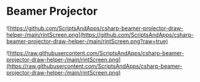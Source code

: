 # Beamer Projector


![https://github.com/ScriptsAndApps/csharp-beamer-projector-draw-helper-/main/rintScreen.png](https://github.com/ScriptsAndApps/csharp-beamer-projector-draw-helper-/main/rintScreen.png?raw=true)


![https://raw.githubusercontent.com/ScriptsAndApps/csharp-beamer-projector-draw-helper-/main/rintScreen.png](https://raw.githubusercontent.com/ScriptsAndApps/csharp-beamer-projector-draw-helper-/main/rintScreen.png)
